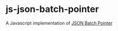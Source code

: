 # js-json-batch-pointer

A Javascript implementation of [JSON Batch Pointer](https://github.com/richard-gebbia/json-batch-pointer)